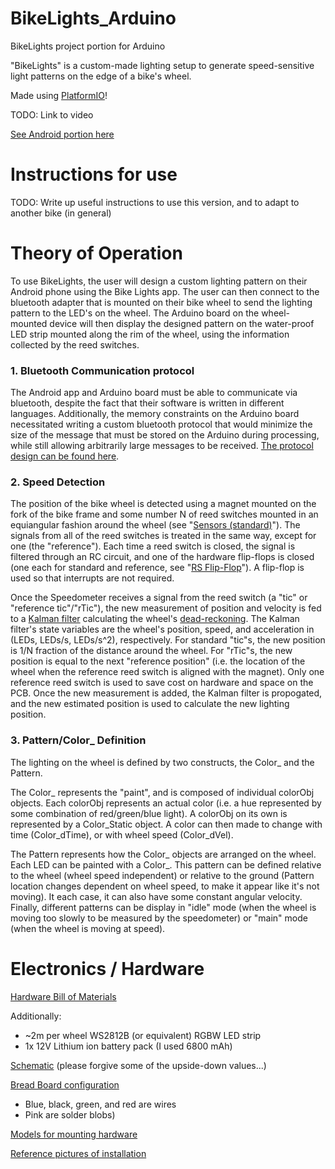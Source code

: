 # BikeLights_Arduino
BikeLights project portion for Arduino

"BikeLights" is a custom-made lighting setup to generate speed-sensitive light patterns on the edge of a bike's wheel.

Made using [PlatformIO](https://platformio.org/)!

TODO:  Link to video

[See Android portion here](https://github.com/samuelgbrown/BikeLights_Android)

# Instructions for use
TODO: Write up useful instructions to use this version, and to adapt to another bike (in general)

# Theory of Operation
To use BikeLights, the user will design a custom lighting pattern on their Android phone using the Bike Lights app.  The user can then connect to the bluetooth adapter that is mounted on their bike wheel to send the lighting pattern to the LED's on the wheel.  The Arduino board on the wheel-mounted device will then display the designed pattern on the water-proof LED strip mounted along the rim of the wheel, using the information collected by the reed switches.

### 1. Bluetooth Communication protocol
The Android app and Arduino board must be able to communicate via bluetooth, despite the fact that their software is written in different languages.  Additionally, the memory constraints on the Arduino board necessitated writing a custom bluetooth protocol that would minimize the size of the message that must be stored on the Arduino during processing, while still allowing arbitrarily large messages to be received.  [The protocol design can be found here](https://github.com/samuelgbrown/BikeLights_Arduino/blob/master/bluetooth_protocol.txt).

### 2. Speed Detection
The position of the bike wheel is detected using a magnet mounted on the fork of the bike frame and some number N of reed switches mounted in an equiangular fashion around the wheel (see "[Sensors (standard)](https://github.com/samuelgbrown/BikeLights_Arduino/blob/master/Bike_Lights_refined_schem.png)").  The signals from all of the reed switches is treated in the same way, except for one (the "reference").  Each time a reed switch is closed, the signal is filtered through an RC circuit, and one of the hardware flip-flops is closed (one each for standard and reference, see "[RS Flip-Flop](https://github.com/samuelgbrown/BikeLights_Arduino/blob/master/Bike_Lights_refined_schem.png)").  A flip-flop is used so that interrupts are not required.

Once the Speedometer receives a signal from the reed switch (a "tic" or "reference tic"/"rTic"), the new measurement of position and velocity is fed to a [Kalman filter](https://en.wikipedia.org/wiki/Kalman_filter) calculating the wheel's [dead-reckoning](https://en.wikipedia.org/wiki/Dead_reckoning).  The Kalman filter's state variables are the wheel's position, speed, and acceleration in (LEDs, LEDs/s, LEDs/s^2), respectively.  For standard "tic"s, the new position is 1/N fraction of the distance around the wheel.  For "rTic"s, the new position is equal to the next "reference position" (i.e. the location of the wheel when the reference reed switch is aligned with the magnet).  Only one reference reed switch is used to save cost on hardware and space on the PCB.  Once the new measurement is added, the Kalman filter is propogated, and the new estimated position is used to calculate the new lighting position.

### 3. Pattern/Color_ Definition
The lighting on the wheel is defined by two constructs, the Color_ and the Pattern.

The Color_ represents the "paint", and is composed of individual colorObj objects.  Each colorObj represents an actual color (i.e. a hue represented by some combination of red/green/blue light).  A colorObj on its own is represented by a Color_Static object.  A color can then made to change with time (Color_dTime), or with wheel speed (Color_dVel).

The Pattern represents how the Color_ objects are arranged on the wheel.  Each LED can be painted with a Color_.  This pattern can be defined relative to the wheel (wheel speed independent) or relative to the ground (Pattern location changes dependent on wheel speed, to make it appear like it's not moving).  It each case, it can also have some constant angular velocity.  Finally, different patterns can be display in "idle" mode (when the wheel is moving too slowly to be measured by the speedometer) or "main" mode (when the wheel is moving at speed).


# Electronics / Hardware
[Hardware Bill of Materials](https://htmlpreview.github.io/?https://github.com/samuelgbrown/BikeLights_Arduino/blob/master/Bike_Lights_refined_bom.html)

Additionally:
  * ~2m per wheel WS2812B (or equivalent) RGBW LED strip
  * 1x 12V Lithium ion battery pack (I used 6800 mAh)


[Schematic](https://github.com/samuelgbrown/BikeLights_Arduino/blob/master/Bike_Lights_refined_schem.png) (please forgive some of the upside-down values...)


[Bread Board configuration](https://github.com/samuelgbrown/BikeLights_Arduino/blob/master/Bike_Lights_refined_bb.png)
  * Blue, black, green, and red are wires
  * Pink are solder blobs)


[Models for mounting hardware](https://github.com/samuelgbrown/BikeLights_Arduino/tree/master/models)


[Reference pictures of installation](https://github.com/samuelgbrown/BikeLights_Arduino/tree/master/pics)
